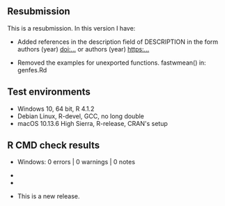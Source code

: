 ## Resubmission
This is a resubmission. In this version I have:

* Added references in the description field of DESCRIPTION in the form
authors (year) <doi:...> or authors (year) <https:...>

* Removed the examples for unexported functions.
   fastwmean() in:
      genfes.Rd

## Test environments
* Windows 10, 64 bit, R 4.1.2
* Debian Linux, R-devel, GCC, no long double
* macOS 10.13.6 High Sierra, R-release, CRAN's setup

## R CMD check results

* Windows:
0 errors | 0 warnings | 0 notes

* 

*

* This is a new release.
